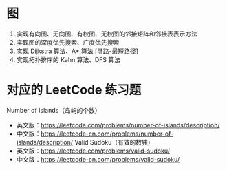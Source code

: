 # 图
1. 实现有向图、无向图、有权图、无权图的邻接矩阵和邻接表表示方法
2. 实现图的深度优先搜索、广度优先搜索
3. 实现 Dijkstra 算法、A* 算法 [寻路-最短路径]
4. 实现拓扑排序的 Kahn 算法、DFS 算法
# 对应的 LeetCode 练习题
Number of Islands（岛屿的个数）
- 英文版：https://leetcode.com/problems/number-of-islands/description/
- 中文版：https://leetcode-cn.com/problems/number-of-islands/description/
Valid Sudoku（有效的数独）
- 英文版：https://leetcode.com/problems/valid-sudoku/
- 中文版：https://leetcode-cn.com/problems/valid-sudoku/